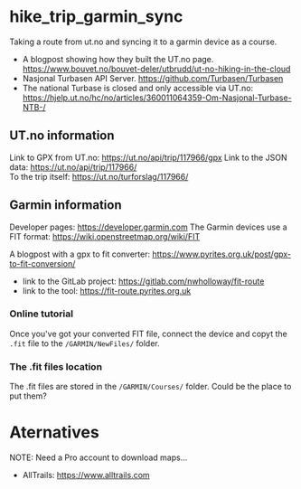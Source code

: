 # hike_trip_garmin_sync


Taking a route from ut.no and syncing it to a garmin device as a course.

- A blogpost showing how they built the UT.no page. https://www.bouvet.no/bouvet-deler/utbrudd/ut-no-hiking-in-the-cloud 
- Nasjonal Turbasen API Server. https://github.com/Turbasen/Turbasen
- The national Turbase is closed and only accessible via UT.no: https://hjelp.ut.no/hc/no/articles/360011064359-Om-Nasjonal-Turbase-NTB-/

## UT.no information

Link to GPX from UT.no: https://ut.no/api/trip/117966/gpx
Link to the JSON data:  https://ut.no/api/trip/117966/	
To the trip itself: 	https://ut.no/turforslag/117966/

## Garmin information

Developer pages:        https://developer.garmin.com
The Garmin devices use a FIT format: https://wiki.openstreetmap.org/wiki/FIT

A blogpost with a gpx to fit converter: https://www.pyrites.org.uk/post/gpx-to-fit-conversion/
- link to the GitLab project: https://gitlab.com/nwholloway/fit-route
- link to the tool: https://fit-route.pyrites.org.uk
### Online tutorial
Once you've got your converted FIT file, connect the device and copyt the ```.fit``` file to the ```/GARMIN/NewFiles/``` folder.
### The .fit files location
The .fit files are stored in the ```/GARMIN/Courses/``` folder. Could be the place to put them?


# Aternatives
NOTE: Need a Pro account to download maps...
- AllTrails: https://www.alltrails.com

